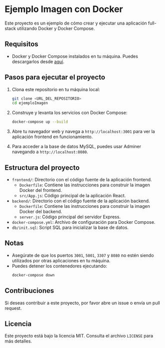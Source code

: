 # Ejemplo Imagen con Docker

Este proyecto es un ejemplo de cómo crear y ejecutar una aplicación full-stack utilizando Docker y Docker Compose.

## Requisitos

- Docker y Docker Compose instalados en tu máquina. Puedes descargarlos desde [aquí](https://www.docker.com/products/docker-desktop).

## Pasos para ejecutar el proyecto

1. Clona este repositorio en tu máquina local:
    ```sh
    git clone <URL_DEL_REPOSITORIO>
    cd ejemploImagen
    ```

2. Construye y levanta los servicios con Docker Compose:
    ```sh
    docker-compose up --build
    ```

3. Abre tu navegador web y navega a `http://localhost:3001` para ver la aplicación frontend en funcionamiento.

4. Para acceder a la base de datos MySQL, puedes usar Adminer navegando a `http://localhost:8080`.

## Estructura del proyecto

- `frontend/`: Directorio con el código fuente de la aplicación frontend.
  - `Dockerfile`: Contiene las instrucciones para construir la imagen Docker del frontend.
  - `src/App.js`: Código principal de la aplicación React.
- `backend/`: Directorio con el código fuente de la aplicación backend.
  - `Dockerfile`: Contiene las instrucciones para construir la imagen Docker del backend.
  - `server.js`: Código principal del servidor Express.
- `docker-compose.yml`: Archivo de configuración para Docker Compose.
- `db/init.sql`: Script SQL para inicializar la base de datos.

## Notas

- Asegúrate de que los puertos `3001`, `5001`, `3307` y `8080` no estén siendo utilizados por otras aplicaciones en tu máquina.
- Puedes detener los contenedores ejecutando:
    ```sh
    docker-compose down
    ```

## Contribuciones

Si deseas contribuir a este proyecto, por favor abre un issue o envía un pull request.

## Licencia

Este proyecto está bajo la licencia MIT. Consulta el archivo `LICENSE` para más detalles.